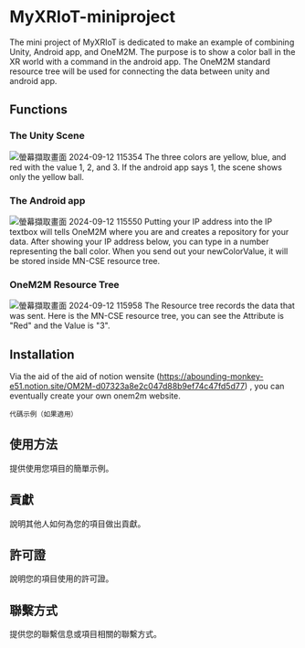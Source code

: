 # MyXRIoT-miniproject
The mini project of MyXRIoT is dedicated to make an example of combining Unity, Android app, and OneM2M. The purpose is to show a color ball in the XR world with a command in the android app. The OneM2M standard resource tree will be used for connecting the data between unity and android app. 

## Functions

### The Unity Scene
![螢幕擷取畫面 2024-09-12 115354](https://github.com/user-attachments/assets/ab3f73bf-c5c4-4f81-8624-b75c9cc84292)
The three colors are yellow, blue, and red with the value 1, 2, and 3. If the android app says 1, the scene shows only the yellow ball.
### The Android app
![螢幕擷取畫面 2024-09-12 115550](https://github.com/user-attachments/assets/e1473ee7-fd3f-4694-9352-d621c0826d30)
Putting your IP address into the IP textbox will tells OneM2M where you are and creates a repository for your data. After showing your IP address below, you can type in a number representing the ball color. When you send out your newColorValue, it will be stored inside MN-CSE resource tree.
### OneM2M Resource Tree
![螢幕擷取畫面 2024-09-12 115958](https://github.com/user-attachments/assets/3fc4d0fd-dacb-40fb-a300-5555a14d6370)
The Resource tree records the data that was sent. Here is the MN-CSE resource tree, you can see the Attribute is "Red" and the Value is "3". 

## Installation

Via the aid of the aid of notion wensite (https://abounding-monkey-e51.notion.site/OM2M-d07323a8e2c047d88b9ef74c47fd5d77) , you can eventually create your own onem2m website.

```
代碼示例（如果適用）
```

## 使用方法

提供使用您項目的簡單示例。

## 貢獻

說明其他人如何為您的項目做出貢獻。

## 許可證

說明您的項目使用的許可證。

## 聯繫方式

提供您的聯繫信息或項目相關的聯繫方式。
